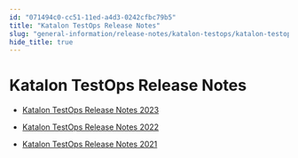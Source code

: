 ```yaml
---
id: "071494c0-cc51-11ed-a4d3-0242cfbc79b5"
title: "Katalon TestOps Release Notes"
slug: "general-information/release-notes/katalon-testops/katalon-testops-release-notes"
hide_title: true
---
```


# <a id="concept-5391" class="anchor_top_offset"/><a id="ariaid-title1" class="anchor_top_offset"/>Katalon TestOps Release Notes

<ul xmlns="http://www.w3.org/1999/xhtml" className="ul"><li className="li"><p className="p"><a className="xref" href="/general-information/release-notes/katalon-testops/katalon-testops-release-notes-2023">Katalon TestOps Release Notes 2023</a></p></li><li className="li"><p className="p"><a className="xref" href="/general-information/release-notes/katalon-testops/katalon-testops-release-notes-2022">Katalon TestOps Release Notes 2022</a></p></li><li className="li"><p className="p"><a className="xref" href="/general-information/release-notes/katalon-testops/katalon-testops-release-notes-2021">Katalon TestOps Release Notes 2021</a></p></li></ul> 
